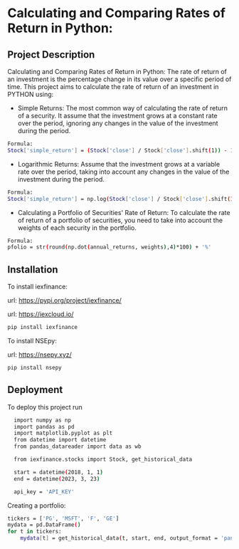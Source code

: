 
# Calculating and Comparing Rates of Return in Python:





## Project Description

Calculating and Comparing Rates of Return in Python:
The rate of return of an investment is the percentage change in its value over a specific period of time. This project aims to calculate the rate of return of an investment in PYTHON using:
 - Simple Returns: The most common way of calculating the rate of return of a security. It assume that the investment grows at a constant rate over the period, ignoring any changes in the value of the investment during the period.

```bash
Formula:
Stock['simple_return'] = (Stock['close'] / Stock['close'].shift(1)) - 1
```

 - Logarithmic Returns: Assume that the investment grows at a variable rate over the period, taking into account any changes in the value of the investment during the period.

 ```bash
Formula:
Stock['simple_return'] = np.log(Stock['close'] / Stock['close'].shift(1))
```

 - Calculating a Portfolio of Securities' Rate of Return: To calculate the rate of return of a portfolio of securities, you need to take into account the weights of each security in the portfolio.

  ```bash
Formula:
pfolio = str(round(np.dot(annual_returns, weights),4)*100) + '%'
```
## Installation

To install iexfinance:

url: <https://pypi.org/project/iexfinance/>

url: <https://iexcloud.io/>
```bash
pip install iexfinance
```
To install NSEpy:

url: <https://nsepy.xyz/>
```bash
pip install nsepy
```
## Deployment

To deploy this project run

```bash
  import numpy as np
  import pandas as pd
  import matplotlib.pyplot as plt
  from datetime import datetime
  from pandas_datareader import data as wb
```

```bash
  from iexfinance.stocks import Stock, get_historical_data

  start = datetime(2018, 1, 1)
  end = datetime(2023, 3, 23)

  api_key = 'API_KEY'
```

Creating a portfolio:
```bash
tickers = ['PG', 'MSFT', 'F', 'GE']
mydata = pd.DataFrame()
for t in tickers:
    mydata[t] = get_historical_data(t, start, end, output_format = 'pandas', token=api_key)['close']
```
